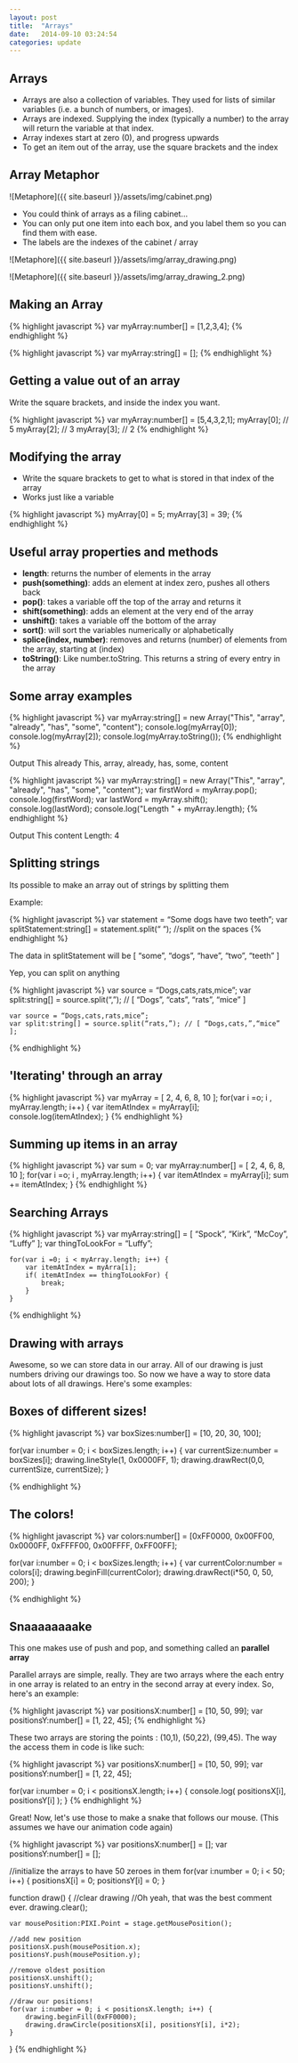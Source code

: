 ```yaml
---
layout: post
title:  "Arrays"
date:   2014-09-10 03:24:54
categories: update
---
```



Arrays
-------------------

- Arrays are also a collection of variables. They used for lists of similar variables (i.e. a bunch of numbers, or images).
- Arrays are indexed. Supplying the index (typically a number) to the array will return the variable at that index.
- Array indexes start at zero (0), and progress upwards
- To get an item out of the array, use the square brackets and the index

Array Metaphor
-------------------

![Metaphore]({{ site.baseurl }}/assets/img/cabinet.png)

- You could think of arrays as a filing cabinet…
- You can only put one item into each box, and you label them so you can find them with ease.
- The labels are the indexes of the cabinet / array

![Metaphore]({{ site.baseurl }}/assets/img/array_drawing.png)

![Metaphore]({{ site.baseurl }}/assets/img/array_drawing_2.png)


Making an Array
---------------------

{% highlight javascript %}
	var myArray:number[] = [1,2,3,4];
{% endhighlight %}

{% highlight javascript %}
	var myArray:string[] = [];
{% endhighlight %}


Getting a value out of an array
-----------------------


Write the square brackets, and inside the index you want.

{% highlight javascript %}
	var myArray:number[] = [5,4,3,2,1];
	myArray[0]; // 5
	myArray[2]; // 3
	myArray[3]; // 2
{% endhighlight %}


Modifying the array
-------------------------


- Write the square brackets to get to what is stored in that index of the array
- Works just like a variable

{% highlight javascript %}
	myArray[0] = 5;
	myArray[3] = 39;
{% endhighlight %}

Useful array properties and methods
--------------------------

- **length**: returns the number of elements in the array
- **push(something)**: adds an element at index zero, pushes all others back
- **pop()**: takes a variable off the top of the array and returns it
- **shift(something)**: adds an element at the very end of the array
- **unshift()**: takes a variable off the bottom of the array
- **sort()**: will sort the variables numerically or alphabetically
- **splice(index, number)**: removes and returns (number) of elements from the array, starting at (index)
- **toString()**: Like number.toString. This returns a string of every entry in the array

Some array examples
---------------------------------

{% highlight javascript %}
	var myArray:string[] = new Array("This", "array", "already", "has", "some", "content"); 
	console.log(myArray[0]); 
	console.log(myArray[2]); 
	console.log(myArray.toString());
{% endhighlight %}

Output
This 
already 
This, array, already, has, some, content

{% highlight javascript %}
	var myArray:string[] = new Array("This", "array", "already", "has", "some", "content");
	var firstWord = myArray.pop(); 
	console.log(firstWord); 
	var lastWord = myArray.shift();
	console.log(lastWord); 
	console.log("Length " + myArray.length);
{% endhighlight %}

Output
This 
content 
Length: 4


Splitting strings
------------------------------

Its possible to make an array out of strings by splitting  them

Example:

{% highlight javascript %}
	var statement = “Some dogs have two teeth”;
	var splitStatement:string[] = statement.split(“ “); //split on the spaces
{% endhighlight %}

The data in splitStatement will be
[ “some”, “dogs”, “have”, “two”, “teeth” ]


Yep, you can split on anything

{% highlight javascript %}
	var source = “Dogs,cats,rats,mice”;
	var split:string[] = source.split(“,”); // [ “Dogs”, “cats”, “rats”, “mice” ]

	var source = “Dogs,cats,rats,mice”;
	var split:string[] = source.split(“rats,”); // [ “Dogs,cats,”,“mice” ];
{% endhighlight %}


'Iterating' through an array
----------------------------------

{% highlight javascript %}
	var myArray = [ 2, 4, 6, 8, 10 ];
	for(var i =o; i , myArray.length; i++) {
		var itemAtIndex = myArray[i];
		console.log(itemAtIndex);
	}
{% endhighlight %}

Summing up items in an array
-------------------------------------

{% highlight javascript %}
	var sum = 0;
	var myArray:number[] = [ 2, 4, 6, 8, 10 ];
	for(var i =o; i , myArray.length; i++) {
		var itemAtIndex = myArray[i];
		sum += itemAtIndex;
	}
{% endhighlight %}

Searching Arrays
----------------------------------------


{% highlight javascript %}
	var myArray:string[] = [ “Spock”, “Kirk”, “McCoy”, “Luffy” ];
	var thingToLookFor = “Luffy”;

	for(var i =0; i < myArray.length; i++) {
		var itemAtIndex = myArra[i];
		if( itemAtIndex == thingToLookFor) {
			break;
		}
	}
{% endhighlight %}

Drawing with arrays
----------------------------------------

Awesome, so we can store data in our array. All of our drawing is just numbers driving our drawings too. So now we have a way to store data about lots of all drawings. Here's some examples:

Boxes of different sizes!
-----------------------------------------

{% highlight javascript %}
var boxSizes:number[] = [10, 20, 30, 100];

for(var i:number = 0; i < boxSizes.length; i++) {
	var currentSize:number = boxSizes[i];
	drawing.lineStyle(1, 0x0000FF, 1);
	drawing.drawRect(0,0, currentSize, currentSize);
}

{% endhighlight %}


The colors!
------------------------------------------

{% highlight javascript %}
var colors:number[] = [0xFF0000, 0x00FF00, 0x0000FF, 0xFFFF00, 0x00FFFF, 0xFF00FF];

for(var i:number = 0; i < boxSizes.length; i++) {
	var currentColor:number = colors[i];
	drawing.beginFill(currentColor);
	drawing.drawRect(i*50, 0, 50, 200);
}

{% endhighlight %}


Snaaaaaaaake
------------------------------------------

This one makes use of push and pop, and something called an **parallel array**

Parallel arrays are simple, really. They are two arrays where the each entry in one array is related to an entry in the second array at every index. So, here's an example:


{% highlight javascript %}
var positionsX:number[] = [10, 50, 99];
var positionsY:number[] = [1, 22, 45];
{% endhighlight %}

These two arrays are storing the points : (10,1),  (50,22), (99,45). The way the access them in code is like such:

{% highlight javascript %}
var positionsX:number[] = [10, 50, 99];
var positionsY:number[] = [1, 22, 45];

for(var i:number = 0; i < positionsX.length; i++) {
	console.log( positionsX[i], positionsY[i] );
}
{% endhighlight %}



Great! Now, let's use those to make a snake that follows our mouse. (This assumes we have our animation code again)



{% highlight javascript %}
var positionsX:number[] = [];
var positionsY:number[] = [];

//initialize the arrays to have 50 zeroes in them
for(var i:number = 0; i < 50; i++) {
	positionsX[i] = 0;
	positionsY[i] = 0;
}

function draw() {
	//clear drawing
	//Oh yeah, that was the best comment ever.
	drawing.clear();

	var mousePosition:PIXI.Point = stage.getMousePosition();

	//add new position
	positionsX.push(mousePosition.x);
	positionsY.push(mousePosition.y);

	//remove oldest position
	positionsX.unshift();
	positionsY.unshift();

	//draw our positions!
	for(var i:number = 0; i < positionsX.length; i++) {
		drawing.beginFill(0xFF0000);
		drawing.drawCircle(positionsX[i], positionsY[i], i*2);
	}

}
{% endhighlight %}